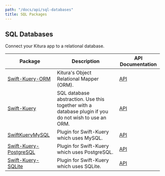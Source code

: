 ```yaml
---
path: "/docs/api/sql-databases"
title: SQL Packages
---
```


 ## SQL Databases

 Connect your Kitura app to a relational database.

 | Package      | Description | API Documentation |
 | ----------- | ----------- | ------- |
 | [Swift-Kuery-ORM](https://github.com/IBM-Swift/Swift-Kuery-ORM)   | Kitura's Object Relational Mapper (ORM). | [API](https://ibm-swift.github.io/Swift-Kuery-ORM/) |
 | [Swift-Kuery](https://github.com/IBM-Swift/Swift-Kuery) | SQL database abstraction. Use this together with a database plugin if you do not wish to use an ORM. | [API](https://ibm-swift.github.io/Swift-Kuery/) |
 | [SwiftKueryMySQL](https://github.com/IBM-Swift/SwiftKueryMySQL) | Plugin for Swift-Kuery which uses MySQL. | [API](https://ibm-swift.github.io/SwiftKueryMySQL/) |
 | [Swift-Kuery-PostgreSQL](https://github.com/IBM-Swift/Swift-Kuery-PostgreSQL) | Plugin for Swift-Kuery which uses PostgreSQL. | [API](https://ibm-swift.github.io/Swift-Kuery-PostgreSQL/) |
 | [Swift-Kuery-SQLite](https://github.com/IBM-Swift/Swift-Kuery-SQLite) |Plugin for Swift-Kuery which uses SQLite. | [API](https://ibm-swift.github.io/Swift-Kuery-SQLite/) |
